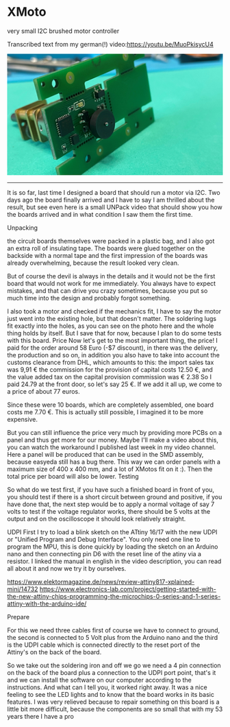# XMoto
very small I2C brushed motor controller

Transcribed text from my german(!) video:https://youtu.be/MuoPkisycU4

![Screenshot](images/IMG_E0511.JPG)

---

It is so far, last time I designed a board that should run a motor via I2C. Two days ago the board finally arrived and I have to say I am thrilled about the result, but see even here is a small UNPack video that should show you how the boards arrived and in what condition I saw them the first time.


Unpacking


 the circuit boards themselves were packed in a plastic bag, and I also got an extra roll of insulating tape. The boards were glued together on the backside with a normal tape and the first impression of the boards was already overwhelming, because the result looked very clean. 

But of course the devil is always in the details and it would not be the first board that would not work for me immediately. You always have to expect mistakes, and that can drive you crazy sometimes, because you put so much time into the design and probably forgot something.


I also took a motor and checked if the mechanics fit, I have to say the motor just went into the existing hole, but that doesn't matter. The soldering lugs fit exactly into the holes, as you can see on the photo here and the whole thing holds by itself. But I save that for now, because I plan to do some tests with this board.
Price
Now let's get to the most important thing, the price! I paid for the order around 58 Euro (-$7 discount), in there was the delivery, the production and so on, in addition you also have to take into account the customs clearance from DHL, which amounts to this: 
the import sales tax was 9,91 €
the commission for the provision of capital costs 12.50 €, 
and 
the value added tax on the capital provision commission was € 2.38 
So I paid 24.79 at the front door, so let's say 25 €. 
If we add it all up, we come to a price of about 77 euros.


Since these were 10 boards, which are completely assembled, one board costs me 7.70 €. This is actually still possible, I imagined it to be more expensive. 


But you can still influence the price very much by providing more PCBs on a panel and thus get more for our money. Maybe I'll make a video about this, you can watch the workaround I published last week in my video channel. Here a panel will be produced that can be used in the SMD assembly, because easyeda still has a bug there. 
This way we can order panels with a maximum size of 400 x 400 mm, and a lot of XMotos fit on it :). Then the total price per board will also be lower.
Testing


 So what do we test first, if you have such a finished board in front of you, you should test if there is a short circuit between ground and positive, if you have done that, the next step would be to apply a normal voltage of say 7 volts to test if the voltage regulator works, there should be 5 volts at the output and on the oscilloscope it should look relatively straight.


UDPI
 First I try to load a blink sketch on the ATtiny 16/17 with the new UDPI or "Unified Program and Debug Interface". You only need one line to program the MPU, this is done quickly by loading the sketch on an Arduino nano and then connecting pin D6 with the reset line of the atiny via a resistor. I linked the manual in english in the video description, you can read all about it and now we try it by ourselves. 


https://www.elektormagazine.de/news/review-attiny817-xplained-mini/14732
https://www.electronics-lab.com/project/getting-started-with-the-new-attiny-chips-programming-the-microchips-0-series-and-1-series-attiny-with-the-arduino-ide/


Prepare


For this we need three cables first of course we have to connect to ground, the second is connected to 5 Volt plus from the Arduino nano and the third is the UDPI cable which is connected directly to the reset port of the Attiny's on the back of the board.


So we take out the soldering iron and off we go we need a 4 pin connection on the back of the board plus a connection to the UDPI port point, that's it and we can install the software on our computer according to the instructions. And what can I tell you, it worked right away. It was a nice feeling to see the LED lights and to know that the board works in its basic features. I was very relieved because to repair something on this board is a little bit more difficult, because the components are so small that with my 53 years there I have a pro

